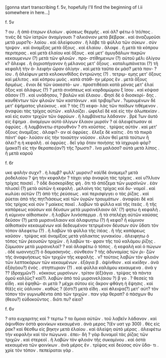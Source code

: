 [gonna start transcribing f. 5v, hopefully I'll find the beginning of I.ii somewhere in here...]

f. 5v

? ου . ἢ ἀπὸ ἑτερων ἐλαίων . φύσεως θερμῆς . καὶ ἀλ?
φέτω ὁ \τό/πος . τινὲς δὲ τῶν ἰατρῶν ἀναμίγουσι ?
αλκιόνιον μετὰ βέβρακ . καὶ ἀναζυμοῦσι μετὰ μυρσ?ε-
λαίου . καὶ ἀλείφουσιν . ἢ λάβε τὰ φύλλα τῶν σύκων . 
σύν τριψον . καὶ ἀναμίξας μετὰ ὄξους . καὶ ἐλαίου . ἅλαφε . 
ἢ μετὰ τὰ κόπρου περιτερας . καὶ μετὰ ἐλαίου καὶ ὄξους . καὶ
μετ' ἀμυγδάλων πικρῶν κεκαυμενων (?) μετὰ τῶν φλοιῶν . προ-
στίθημενων (?) αὐτοῦ μέλι ὀλίγου κ? ἄλειφε . ἢ ἀγριοπήγανον
ὴ μέλανος μετ' ὄξους . καταλιμπάνεται (?) τῆ κεφαλῆ τὴν ἀ-
λειφὴν ὥραν ὀλίγην . καὶ μετὰ ταῦτα ἐκ μάσ? μετὰ παν-
?ίου . ἢ ἀλείφων μετὰ κολοκυνθίδος ἐντριώνης (?) . τετριμ-
εμης μετ' ὄξους καὶ μέλιτος . καὶ κόπρου μυὸς . κατὰ στάθ-
ην μέρος ἕν . μετὰ ὄξους δριμέως . ἕνιοι δὲ τῶν ὑακεστό-
ων . προστιθέασι κατὰ μόνας μετ' ἐλαί ὄξος καὶ ἀλάφως (?)
? μετὰ σινάπεως καὶ καρδαμώμου ξ ἴσου . καὶ κόψασ σᾶσον (?) . καὶ
υνάδησου, ? βαλῶν καὶ ἔλαιου . Φησὶ δὲ ὁ διοσκορί-
δης . καυθέντων τῶν φλοιῶν τῶν καστάνων . καὶ τριβομ?ων .
?υμουμένων δὲ μετ' ἐψήματος γλεύκους . καὶ ? τὰς (?) κεφα-
λὰς τῶν παίδων τιθέμενον . ἀναφύει τὰς τρίχας αὐτῶν . 
καλλοίζει . ὠφελεῖ δὲ καὶ εἰς τὴν ἀλωπεκίαν . καὶ εἰς
ευσιν τριχῶν τῶν ὀφρύων . ἢ λαμβάνετω λάδανον . βρέ
?ων ἀυτὸ εἰς ἕψημα . ἀναμίγων αὐτὸ ὁλίγων ἔλαιον μυρσίν ?
αὶ ἀλειφέτωσαν αἱ ὀφρύες . ἢ λαμβάνετω στρουθνὸν ?
στι κοῦστος . τρίψας αὐτὸν . καὶ μετ' ὄξους ἀναμίξας . ἀλαφι?-
αν αἱ ὀφρύες . ἔλεξε δὲ καίτις . ὅτι τὰ πικρὰ πάντ' ὀφε-
λοῦσιν εἰς τὴν τοιαύτην νοῦσον . εἰλον θεῖ μετὰ τούτων ἢ ἀλει?
η ἡ κεφαλῆ . αἱ ὀφρύες . δεῖ γὰρ ὅταν ποιήσης τὰ ἰσχρυρὰ φάρ?(μακα?)
εἰς τὴν θεραπει(αν?) τῆς ?ρωστι? . ἵνα μαλάσσ? αὐτὰ μετὰ λίπος . ἢ μετὰ καροῦ

f. 6r

υκε φαλὴν συχν? . ἠ λαμβ? φυλλ' μυρσνι?
καὶ/δὲ ἀναμεμι? μετὰ ῥοδελαίου ? ψη τὴν κεφαλήν ?
τάχει γὰρ ἀναφύη τὰς τρίχας . καὶ υ?λλιον τρίχας ποισεῖ . ?
ὁδὲ διοσκορίδης φή . ὅτι τὸ ἀπόζεμα τῶν μυρσίνῶν . ἐὰν
πλυσεῖ (?) μετὰ αὐτῶν ἡ κεφαλή . μελαίνη τὰς τρίχας καὶ δυ-
ναμοῖ . καὶ κωλύει αὐτῶν (?) ἀπὸ τῆς ῥεύσεως . καὶ περισφίγγει
ο τὰς ῥίζας . καὶ ῥύεται ἀπὸ τῆς πητ?ιάσεως καὶ τῶν ὑγρῶν
τραυμάτων . ἀναφύει δὲ καὶ τὰς τρίχας καὶ σύν ? μαίκεις
ποιεῖ . λαβὼν τὰ φύλλα καὶ τῆς ἰτεάς . ἢ τῆς καπάρεως
καύσων καὶ δέυσων μετὰ μυρσινέλαιον ἀλ' (?) φητω ἡ κεφαλὴ . ἢ
κύμινον αἰθιοπικόν . ἢ λαβὼν λινόσπερμα . ἢ τὰ στελέχη
αὐτῶν καύσας δεῦσον (?) μετὰ μυρσινέλαιον καὶ ἀλαφυητω (?) ἢ κεφα?
ἢ κύμινον αἰθιοπικὸν κεκαυμένων καὶ δεδευμένον τετριμένον
δέυσων σὺν ὕδατι τὸν τόπον ἀλεφετω (?) . ἢ λαβὼν τὰ φύλλα τῆς ἰτέας . 
ἢ τῆς καπάρεως καῦσον . τρίψας καὶ ἀναμίξας μετὰ γάλακτος 
γυναικίου . ἀλειφητω ὁ τόπος τῶν ῥεουσῶν τριχῶν . ἢ λαβὼν τε-
φραν τῆς τοῦ καλάμου ῥίζης . ζύμωσον μετὰ μυρσινελαί?
? καὶ ἀλαφέτω ὁ τόπος . ἡ κεφαλὴ καὶ ὁ πώγων . ὁδὲ ιωαννης(?) ὁ
δαμασκηνὸς . σύνθεσιν ? τῆς ἀδυναμίας τῶν ῥι-
ζῶν τῆς ἀναφυήσεως τῶν τριχῶν τῆς κεφαλὴς . 
ν? τούτοις λαβὼν τὸν φλοιὸν τῶν λεπτοκάρων τῶν κεκαυμένων . 
ἑξάγια β . ἀψίνθιον . καὶ κικίδην . ἀνὰ ἐξάγ(ιου?) ἑνός . στηπτυριαν (?) . 
καὶ φύλλα καλάμου κεκαυμενα . ἀνὰ γ ?? (δραχμῶν?) . κόκκους μυρσίνων . 
τρίτον (ἑξ)άγια . τρίψας τὰ πάντα ὁμοῦ καλ(ῶς? καὶ?). λαβὼν ἀπὸ τοῦ 
μυρσινελ(αιου ?) β γο . ? θεσείς τὰ εἴδη . καὶ ἑψηθῶ-
σι μετὰ ? μέχρι σύτου εἰς ἄκρον φθάγη ἡ ἕψησις . 
καὶ θ(ὲ)ς εἰς ὑάλινον . καθὼς ? (ἔστι?) μετὰ εἴδη . καὶ ̓άλειψα(?)
μετ' αὐτ? τὸν τόπον τὸν γυμνωθέντα ἀπὸ τῶν τριχῶν . παν
γὰρ θεραπ? ὁ πάσχων θυ (θεου?) εὐδοκοῦντος . διότι πυ? εἰεα?

f. 6v

? ατο ευχαριτης καὶ ? τερτω ? 
τα ὅμοια αὐτῶν . τοῦ λαβεῖν λάδανον . καὶ ἀψινθίαν
ὀστὰ φοινίκων κεκαυμένα . ἀνὰ μερος ?(ἕν υατ γρ 300) . θὲς εἰς ῥακ?
καὶ θέσθω εἰς βηκην μετὰ ἐλαίου . καὶ ἀλείψη αὐτὸ μέρας . 
ἀλειφέτω τὴν κεφαλὴν καὶ τὸν πώγωνα . ἐπει-
δὴ ? γὰρ δυναμοῖ τὰς ῥίζας τῶν τριχῶν . καὶ στερεοῖ . ἢ
λαβὼν τὸν φλοιὸν τῆς συκαμίνου . καὶ ὀστὰ κεκαυμένα
τῶν φοινίκων . ἀνὰ μέρος ἕν . τρίψας καὶ δεύσας σὺν ὕδα-
τι . χρίε τὸν τόπον . πεπείραται γάρ . 